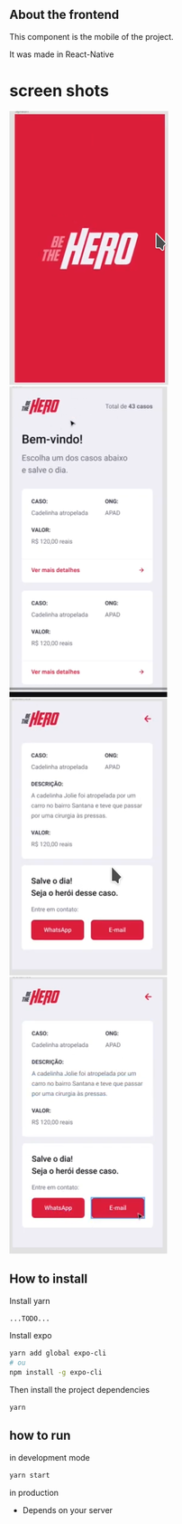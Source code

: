 ## About the frontend

This component is the mobile of the project.

It was made in React-Native

# screen shots

![mobile1](../prints_readme/mobile1.png)
![mobile2](../prints_readme/mobile2.png)
![mobile3](../prints_readme/mobile3.png)
![mobile4](../prints_readme/mobile4.png)

## How to install

Install yarn

```sh
...TODO...
```

Install expo
```sh
yarn add global expo-cli
# ou
npm install -g expo-cli
```

Then install the project dependencies

```sh
yarn
```

## how to run

in development mode
```sh
yarn start
```

in production
* Depends on your server